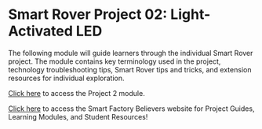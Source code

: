# Smart Rover Project 02: Light-Activated LED
The following module will guide learners through the individual Smart Rover project. The module contains key terminology used in the project, technology troubleshooting tips, Smart Rover tips and tricks, and extension resources for individual exploration. 

[Click here](https://dolmlh5574izq.cloudfront.net/learning-modules/project-2-light-activated-led/index.html) to access the Project 2 module.

[Click here](https://dolmlh5574izq.cloudfront.net/purpose.html) to access the Smart Factory Believers website for Project Guides, Learning Modules, and Student Resources!